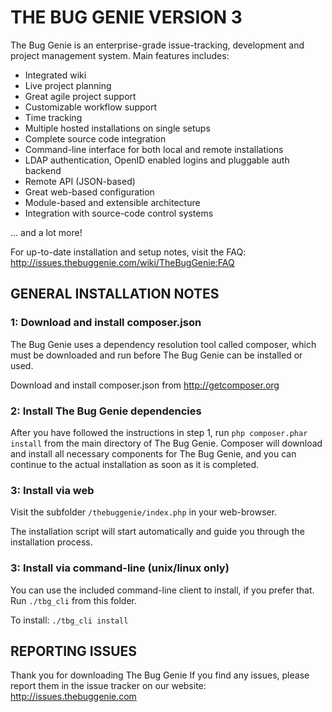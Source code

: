 THE BUG GENIE VERSION 3
=======================

The Bug Genie is an enterprise-grade issue-tracking, development and project
management system. Main features includes:
* Integrated wiki
* Live project planning
* Great agile project support
* Customizable workflow support
* Time tracking
* Multiple hosted installations on single setups
* Complete source code integration
* Command-line interface for both local and remote installations
* LDAP authentication, OpenID enabled logins and pluggable auth backend
* Remote API (JSON-based)
* Great web-based configuration
* Module-based and extensible architecture
* Integration with source-code control systems

... and a lot more!

For up-to-date installation and setup notes, visit the FAQ:
http://issues.thebuggenie.com/wiki/TheBugGenie:FAQ


GENERAL INSTALLATION NOTES
--------------------------

### 1: Download and install composer.json

The Bug Genie uses a dependency resolution tool called composer, which must
be downloaded and run before The Bug Genie can be installed or used.

Download and install composer.json from http://getcomposer.org


### 2: Install The Bug Genie dependencies

After you have followed the instructions in step 1, run
`php composer.phar install`
from the main directory of The Bug Genie. Composer will download and install
all necessary components for The Bug Genie, and you can continue to the actual
installation as soon as it is completed.


### 3: Install via web

Visit the subfolder `/thebuggenie/index.php` in your web-browser.

The installation script will start automatically and guide you through the
installation process.


### 3: Install via command-line (unix/linux only)

You can use the included command-line client to install, if you prefer that.
Run `./tbg_cli` from this folder.

To install:
`./tbg_cli install`


REPORTING ISSUES
----------------

Thank you for downloading The Bug Genie
If you find any issues, please report them in the issue tracker on our website:
http://issues.thebuggenie.com
